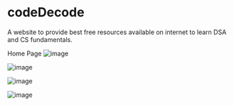 # codeDecode
A website to provide best free resources available on internet to learn DSA and CS fundamentals.

Home Page
![image](https://user-images.githubusercontent.com/78499658/171876177-6572438f-7764-42ea-916f-af14c9e4400e.png)

![image](https://user-images.githubusercontent.com/78499658/171876270-fbf1ca42-e2d0-42a2-9576-e83fa0b310cc.png)

![image](https://user-images.githubusercontent.com/78499658/171876332-96587953-e295-41d0-82d6-e2971673f45c.png)

![image](https://user-images.githubusercontent.com/78499658/171876474-43a28bd4-4119-4c54-984b-73be32b649bb.png)

